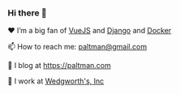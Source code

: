 ### Hi there 👋

❤️ I’m a big fan of [VueJS](https://vuejs.org) and [Django](https://djangoproject.com) and [Docker](https://docker.com)<p>
📫 How to reach me: paltman@gmail.com<p>
📝 I blog at https://paltman.com<p>
  
🚜 I work at [Wedgworth's, Inc](https://wedgwortb.com)
